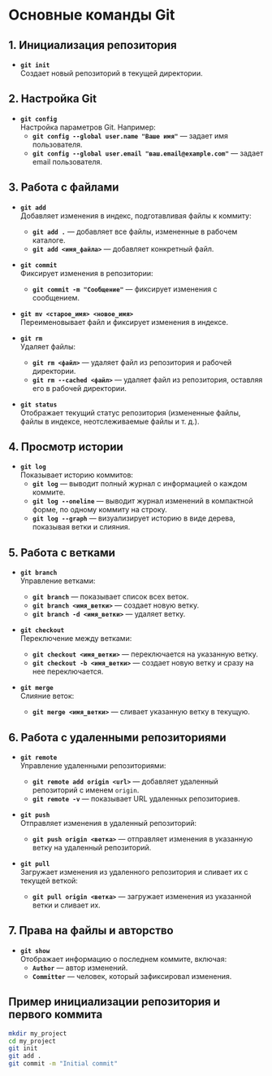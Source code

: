 # Основные команды Git

## 1. Инициализация репозитория

- **`git init`**  
  Создает новый репозиторий в текущей директории.

## 2. Настройка Git

- **`git config`**  
  Настройка параметров Git. Например:
  - **`git config --global user.name "Ваше имя"`** — задает имя пользователя.
  - **`git config --global user.email "ваш.email@example.com"`** — задает email пользователя.

## 3. Работа с файлами

- **`git add`**  
  Добавляет изменения в индекс, подготавливая файлы к коммиту:
  - **`git add .`** — добавляет все файлы, измененные в рабочем каталоге.
  - **`git add <имя_файла>`** — добавляет конкретный файл.

- **`git commit`**  
  Фиксирует изменения в репозитории:
  - **`git commit -m "Сообщение"`** — фиксирует изменения с сообщением.
  
- **`git mv <старое_имя> <новое_имя>`**  
  Переименовывает файл и фиксирует изменения в индексе.

- **`git rm`**  
  Удаляет файлы:
  - **`git rm <файл>`** — удаляет файл из репозитория и рабочей директории.
  - **`git rm --cached <файл>`** — удаляет файл из репозитория, оставляя его в рабочей директории.

- **`git status`**  
  Отображает текущий статус репозитория (измененные файлы, файлы в индексе, неотслеживаемые файлы и т. д.).

## 4. Просмотр истории

- **`git log`**  
  Показывает историю коммитов:
  - **`git log`** — выводит полный журнал с информацией о каждом коммите.
  - **`git log --oneline`** — выводит журнал изменений в компактной форме, по одному коммиту на строку.
  - **`git log --graph`** — визуализирует историю в виде дерева, показывая ветки и слияния.

## 5. Работа с ветками

- **`git branch`**  
  Управление ветками:
  - **`git branch`** — показывает список всех веток.
  - **`git branch <имя_ветки>`** — создает новую ветку.
  - **`git branch -d <имя_ветки>`** — удаляет ветку.

- **`git checkout`**  
  Переключение между ветками:
  - **`git checkout <имя_ветки>`** — переключается на указанную ветку.
  - **`git checkout -b <имя_ветки>`** — создает новую ветку и сразу на нее переключается.

- **`git merge`**  
  Слияние веток:
  - **`git merge <имя_ветки>`** — сливает указанную ветку в текущую.

## 6. Работа с удаленными репозиториями

- **`git remote`**  
  Управление удаленными репозиториями:
  - **`git remote add origin <url>`** — добавляет удаленный репозиторий с именем `origin`.
  - **`git remote -v`** — показывает URL удаленных репозиториев.

- **`git push`**  
  Отправляет изменения в удаленный репозиторий:
  - **`git push origin <ветка>`** — отправляет изменения в указанную ветку на удаленный репозиторий.

- **`git pull`**  
  Загружает изменения из удаленного репозитория и сливает их с текущей веткой:
  - **`git pull origin <ветка>`** — загружает изменения из указанной ветки и сливает их.

## 7. Права на файлы и авторство

- **`git show`**  
  Отображает информацию о последнем коммите, включая:
  - **`Author`** — автор изменений.
  - **`Committer`** — человек, который зафиксировал изменения.

## Пример инициализации репозитория и первого коммита

```bash
mkdir my_project
cd my_project
git init
git add .
git commit -m "Initial commit"
